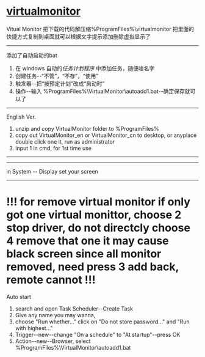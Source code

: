 # [virtualmonitor](https://iheld.net/?post=149)
Vitual Monitor
把下载的代码解压缩%ProgramFiles%\virtualmonitor
把里面的快捷方式复制到桌面就可以根据文字提示添加删除虚拟显示了


---

添加了自动启动的bat
1. 在 windows 自动的*任务计划程序* 中添加任务，随便啥名字
2. 创建任务--“不管”，“不存”，“使用”
3. 触发器--把“按预定计划”改成“启动时”
4. 操作--输入 %ProgramFiles%\VirtualMonitor\autoadd1.bat--确定保存就可以了

---

English Ver.
1. 	unzip and copy VirtualMonitor folder to %ProgramFiles%
2. 	copy out VirtualMonitor_en or VirtualMonitor_cn to desktop, or anyplace
	double click one it, run as administrator
3.	input 1 in cmd, for 1st time use
-------------------------------------------------------------------------------
***
in System -- Display set your screen
***

!!!
for remove virtual monitor
if only got one virtual monittor, choose 2 stop driver,
do not directcly choose 4 remove that one
it may cause black screen since all monitor removed, 
need press 3 add back, remote cannot
!!!
===============================================================================
Auto start
1. search and open Task Scheduler--Create Task
2. Give any name you may wanna,
3. choose "Run whether..." click on "Do not store password..." and "Run with highest..."
4. Trigger--new--change "On a schedule" to "At startup"--press OK
5. Action--new--Browser, select %ProgramFiles%\VirtualMonitor\autoadd1.bat
